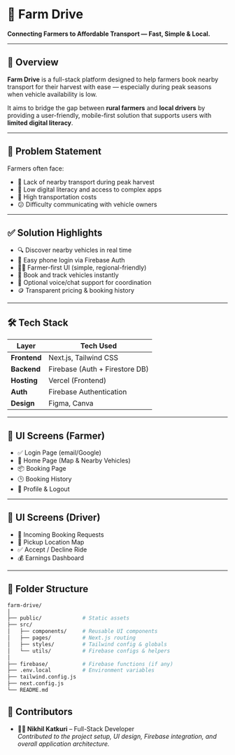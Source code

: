 # 🚜 Farm Drive

**Connecting Farmers to Affordable Transport — Fast, Simple & Local.**

---

## 🌱 Overview

**Farm Drive** is a full-stack platform designed to help farmers book nearby transport for their harvest with ease — especially during peak seasons when vehicle availability is low.

It aims to bridge the gap between **rural farmers** and **local drivers** by providing a user-friendly, mobile-first solution that supports users with **limited digital literacy**.

---

## 🎯 Problem Statement

Farmers often face:
- 🚫 Lack of nearby transport during peak harvest
- 📵 Low digital literacy and access to complex apps
- 💸 High transportation costs
- 😕 Difficulty communicating with vehicle owners

---

## ✅ Solution Highlights

- 🔍 Discover nearby vehicles in real time
- 📱 Easy phone login via Firebase Auth
- 🧑‍🌾 Farmer-first UI (simple, regional-friendly)
- 🚚 Book and track vehicles instantly
- 💬 Optional voice/chat support for coordination
- 🪙 Transparent pricing & booking history

---

## 🛠️ Tech Stack

| Layer           | Tech Used                        |
|----------------|----------------------------------|
| **Frontend**   | Next.js, Tailwind CSS             |
| **Backend**    | Firebase (Auth + Firestore DB)    |
| **Hosting**    | Vercel (Frontend)      |
| **Auth**       | Firebase Authentication           |
| **Design**     | Figma, Canva                      |

---

## 📱 UI Screens (Farmer)

- ✅ Login Page (email/Google)
- 📍 Home Page (Map & Nearby Vehicles)
- 📦 Booking Page
- 🕒 Booking History
- 👤 Profile & Logout

---

## 🚗 UI Screens (Driver)

- 🔔 Incoming Booking Requests
- 📍 Pickup Location Map
- ✅ Accept / Decline Ride
- 💰 Earnings Dashboard

---

## 📁 Folder Structure

```bash
farm-drive/
│
├── public/             # Static assets
├── src/
│   ├── components/     # Reusable UI components
│   ├── pages/          # Next.js routing
│   ├── styles/         # Tailwind config & globals
│   └── utils/          # Firebase configs & helpers
│
├── firebase/           # Firebase functions (if any)
├── .env.local          # Environment variables
├── tailwind.config.js
├── next.config.js
└── README.md

```
## 🤝 Contributors

- **👨‍💻 Nikhil Katkuri** – Full-Stack Developer  
  _Contributed to the project setup, UI design, Firebase integration, and overall application architecture._


